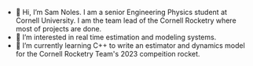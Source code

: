 - 👋 Hi, I’m Sam Noles. I am a senior Engineering Physics student at Cornell University. I am the team lead of the Cornell Rocketry where most of projects are done. 
- 👀 I’m interested in real time estimation and modeling systems. 
- 🌱 I’m currently learning C++ to write an estimator and dynamics model for the Cornell Rocketry Team's 2023 compeition rocket. 

